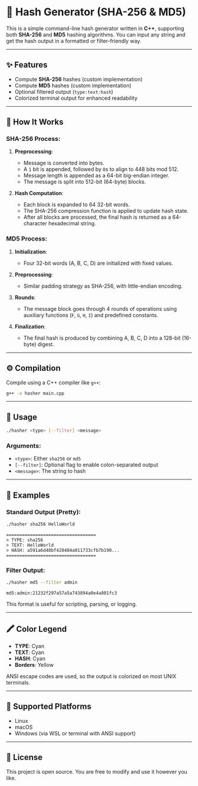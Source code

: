 # 🔐 Hash Generator (SHA-256 & MD5)

This is a simple command-line hash generator written in **C++**, supporting both **SHA-256** and **MD5** hashing algorithms. You can input any string and get the hash output in a formatted or filter-friendly way.

---

## ✨ Features

* Compute **SHA-256** hashes (custom implementation)
* Compute **MD5** hashes (custom implementation)
* Optional filtered output (`type:text:hash`)
* Colorized terminal output for enhanced readability

---

## 🧠 How It Works

### SHA-256 Process:

1. **Preprocessing**:

   * Message is converted into bytes.
   * A `1` bit is appended, followed by `0`s to align to 448 bits mod 512.
   * Message length is appended as a 64-bit big-endian integer.
   * The message is split into 512-bit (64-byte) blocks.

2. **Hash Computation**:

   * Each block is expanded to 64 32-bit words.
   * The SHA-256 compression function is applied to update hash state.
   * After all blocks are processed, the final hash is returned as a 64-character hexadecimal string.

### MD5 Process:

1. **Initialization**:

   * Four 32-bit words (A, B, C, D) are initialized with fixed values.

2. **Preprocessing**:

   * Similar padding strategy as SHA-256, with little-endian encoding.

3. **Rounds**:

   * The message block goes through 4 rounds of operations using auxiliary functions (`F`, `G`, `H`, `I`) and predefined constants.

4. **Finalization**:

   * The final hash is produced by combining A, B, C, D into a 128-bit (16-byte) digest.

---

## ⚙️ Compilation

Compile using a C++ compiler like `g++`:

```bash
g++ -o hasher main.cpp
```

---

## 🚀 Usage

```bash
./hasher <type> [--filter] <message>
```

### Arguments:

* `<type>`: Either `sha256` or `md5`
* `[--filter]`: Optional flag to enable colon-separated output
* `<message>`: The string to hash

---

## 📌 Examples

### Standard Output (Pretty):

```bash
./hasher sha256 HelloWorld
```

```
==================================
> TYPE: sha256
> TEXT: HelloWorld
> HASH: a591a6d40bf420404a011733cfb7b190...
==================================
```

### Filter Output:

```bash
./hasher md5 --filter admin
```

```
md5:admin:21232f297a57a5a743894a0e4a801fc3
```

This format is useful for scripting, parsing, or logging.

---

## 🖍️ Color Legend

* **TYPE**: Cyan
* **TEXT**: Cyan
* **HASH**: Cyan
* **Borders**: Yellow

ANSI escape codes are used, so the output is colorized on most UNIX terminals.

---

## 🧪 Supported Platforms

* Linux
* macOS
* Windows (via WSL or terminal with ANSI support)

---

## 🧾 License

This project is open source. You are free to modify and use it however you like.
